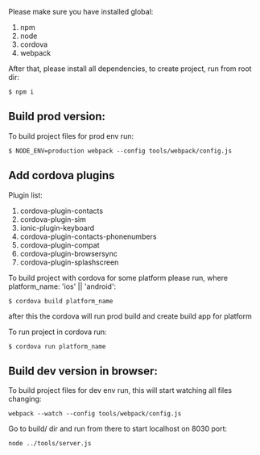 Please make sure you have installed global:

1. npm
2. node
3. cordova
4. webpack

After that, please install all dependencies, to create project, run from root dir:

```
$ npm i
```

## Build prod version:

To build project files for prod env run:

```
$ NODE_ENV=production webpack --config tools/webpack/config.js
```

## Add cordova plugins

Plugin list:
1. cordova-plugin-contacts
2. cordova-plugin-sim
3. ionic-plugin-keyboard
4. cordova-plugin-contacts-phonenumbers
5. cordova-plugin-compat
6. cordova-plugin-browsersync
7. cordova-plugin-splashscreen

To build project with cordova for some platform please run, where platform_name: 'ios' || 'android':

```
$ cordova build platform_name
```

after this the cordova will run prod build and create build app for platform


To run project in cordova run:

```
$ cordova run platform_name
```

## Build dev version in browser:


To build project files for dev env run, this will start watching all files changing:

```
webpack --watch --config tools/webpack/config.js
```

Go to build/ dir and run from there to start localhost on 8030 port:

```
node ../tools/server.js
```
